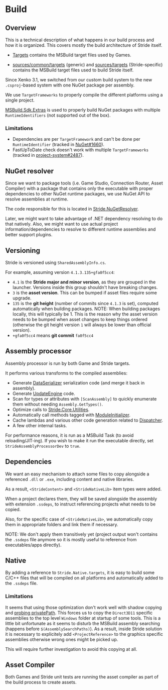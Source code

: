 Build
=====

## Overview

This is a technical description of what happens in our build process and how it is organized.
This covers mostly the build architecture of Stride itself.

 * [Targets](../Targets) contains the MSBuild target files used by Games.

 * [sources/common/targets](../sources/common/targets) (generic) and [sources/targets](../sources/targets) (Stride-specific) contains the MSBuild target files used to build Stride itself.

Since Xenko 3.1, we switched from our custom build system to the new `.csproj`-based system with one NuGet package per assembly.

We use `TargetFrameworks` to properly compile the different platforms using a single project.

[MSBuild.Sdk.Extras](https://github.com/onovotny/MSBuildSdkExtras) is used to properly build NuGet packages with multiple `RuntimeIdentifiers` (not supported out of the box).

### Limitations

 * Dependencies are per `TargetFramework` and can't be done per `RuntimeIdentifier` (tracked in [NuGet#1660](https://github.com/NuGet/Home/issues/1660)).
 * FastUpToDate check doesn't work with multiple `TargetFrameworks` (tracked in [project-system#2487](https://github.com/dotnet/project-system/issues/2487)).

## NuGet resolver

Since we want to package tools (i.e. Game Studio, Connection Router, Asset Compiler) with a package that contains only the executable with proper dependencies to other NuGet runtime packages, we use NuGet API to resolve assemblies at runtime.

The code responsible for this is located in [Stride.NuGetResolver](../sources/shared/Stride.NuGetResolver).

Later, we might want to take advantage of .NET dependency resolving to do that natively. Also, we might want to use actual project information/dependencies to resolve to different runtime assemblies and better support plugins.

## Versioning

Stride is versioned using `SharedAssemblyInfo.cs`.

For example, assuming version `4.1.3.135+gfa0f5cc4`:
 - `4.1` is the **Stride major and minor version**, as they are grouped in the launcher. Versions inside this group shouldn't have breaking changes.
 - `3` is the **asset version**. This can be bumped if asset files require some upgrade.
 - `135` is the **git height** (number of commits since `4.1.3` is set), computed automatically when building packages.
   NOTE: When building packages locally, this will typically be 1. This is the reason why the asset version needs to be bumped when asset changes to keep things ordered (otherwise the git height version `1` will always be lower than official version).
 - `+gfa0f5cc4` means **git commit** `fa0f5cc4`

## Assembly processor

Assembly processor is run by both Game and Stride targets.

It performs various transforms to the compiled assemblies:

 * Generate [DataSerializer](../sources/common/core/Stride.Core/Serialization/DataSerializer.cs) serialization code (and merge it back in assembly).
 * Generate [UpdateEngine](../sources/engine/Stride.Engine/Updater/UpdateEngine.cs) code.
 * Scan for types or attributes with `[ScanAssembly]` to quickly enumerate them without needing `Assembly.GetTypes()`.
 * Optimize calls to [Stride.Core.Utilities](../sources/common/core/Stride.Core/Utilities.cs).
 * Automatically call methods tagged with [ModuleInitializer](../sources/common/core/Stride.Core/ModuleInitializerAttribute.cs).
 * Cache lambdas and various other code generation related to [Dispatcher](../sources/common/core/Stride.Core/Threading/Dispatcher.cs).
 * A few other internal tasks.

For performance reasons, it is run as a MSBuild Task (to avoid reloading/JIT-ing). If you wish to make it run the executable directly, set `StrideAssemblyProcessorDev` to `true`.

## Dependencies

We want an easy mechanism to attach some files to copy alongside a referenced `.dll` or `.exe`, including content and native libraries.

As a result, `<StrideContent>` and `<StrideNativeLib>` item types were added.

When a project declares them, they will be saved alongside the assembly with extension `.ssdeps`, to instruct referencing projects what needs to be copied.

Also, for the specific case of `<StrideNativeLib>`, we automatically copy them in appropriate folders and link them if necessary.

NOTE: We don't apply them transitively yet (project output won't contains the `.ssdeps` file anymore so it is mostly useful to reference from executables/apps directly).

## Native

By adding a reference to `Stride.Native.targets`, it is easy to build some C/C++ files that will be compiled on all platforms and automatically added to the `.ssdeps` file.

### Limitations

It seems that using those optimization don't work well with shadow copying and [probing privatePath](https://msdn.microsoft.com/en-us/library/823z9h8w(v=vs.110).aspx). This forces us to copy the `Direct3D11` specific assemblies to the top level `Windows` folder at startup of some tools. This is a little bit unfortunate as it seems to disturb the MSBuild assembly searching (happens before `$(AssemblySearchPaths)`). As a result, inside Stride solution it is necessary to explicitely add `<ProjectReference>` to the graphics specific assemblies otherwise wrong ones might be picked up.

This will require further investigation to avoid this copying at all.

## Asset Compiler

Both Games and Stride unit tests are running the asset compiler as part of the build process to create assets.
